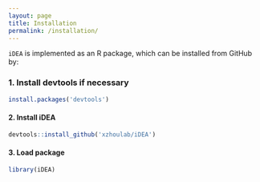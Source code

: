 ```yaml
---
layout: page
title: Installation
permalink: /installation/
---
```


`iDEA` is implemented as an R package, which can be installed from GitHub by:

### 1. Install devtools if necessary
```r
install.packages('devtools')
```

#### 2. Install iDEA
```r
devtools::install_github('xzhoulab/iDEA')
```
#### 3. Load package
```r
library(iDEA)
```
